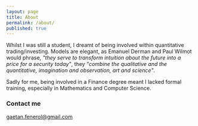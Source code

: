 ```yaml
---
layout: page
title: About
permalink: /about/
published: true
---
```


Whilst I was still a student, I dreamt of being involved within quantitative trading/investing. Models are elegant, as Emanuel Derman and Paul Wilmot would phrase, *"they serve to transform intuition about the future into a price for a security today"*, they *"combine the qualitative and the quantitative, imagination and observation, art and science"*.

Sadly for me, being involved in a Finance degree meant I lacked formal training, especially in Mathematics and Computer Science.


### Contact me

[gaetan.fenerol@gmail.com](mailto:gaetan.fenerol@gmail.com)
